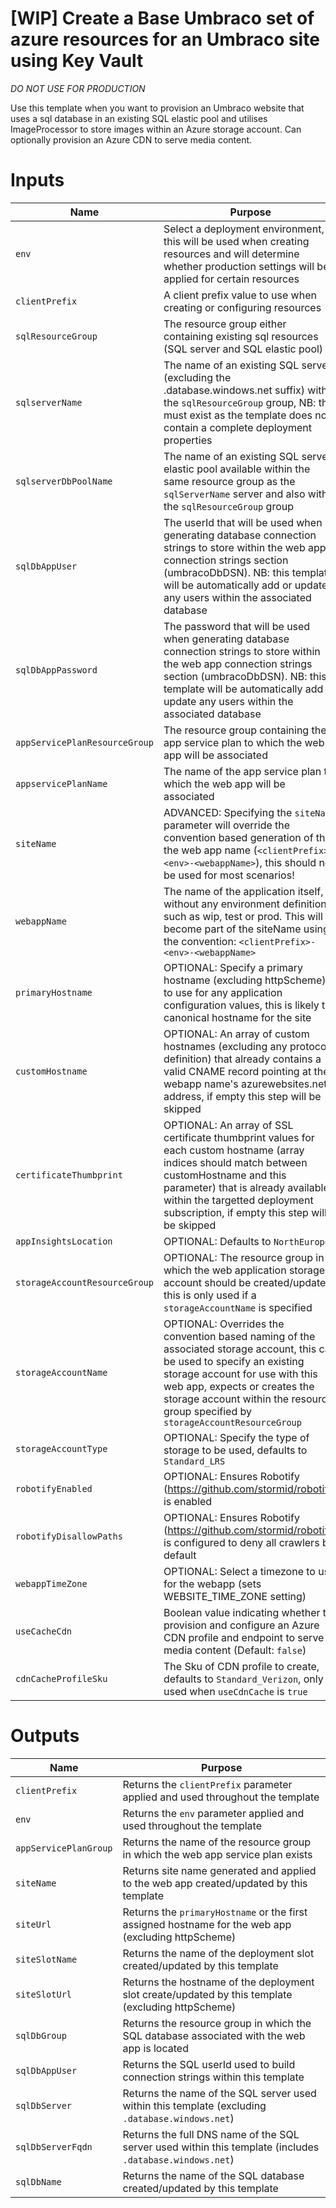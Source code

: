 # [WIP] Create a Base Umbraco set of azure resources for an Umbraco site using Key Vault

*DO NOT USE FOR PRODUCTION*

Use this template when you want to provision an Umbraco website that uses a sql database in an existing SQL elastic pool and utilises ImageProcessor to store images within an Azure storage account.  Can optionally provision an Azure CDN to serve media content.

# Inputs
| Name | Purpose |
|-|-|
|`env`|Select a deployment environment, this will be used when creating resources and will determine whether production settings will be applied for certain resources|
|`clientPrefix`|A client prefix value to use when creating or configuring resources|
|`sqlResourceGroup`|The resource group either containing existing sql resources (SQL server and SQL elastic pool)|
|`sqlserverName`|The name of an existing SQL server (excluding the .database.windows.net suffix) within the `sqlResourceGroup` group, NB: this must exist as the template does not contain a complete deployment properties|
|`sqlserverDbPoolName`|The name of an existing SQL server elastic pool available within the same resource group as the `sqlServerName` server and also within the `sqlResourceGroup` group|
|`sqlDbAppUser`|The userId that will be used when generating database connection strings to store within the web app connection strings section (umbracoDbDSN).  NB: this template will be automatically add or update any users within the associated database|
|`sqlDbAppPassword`|The password that will be used when generating database connection strings to store within the web app connection strings section (umbracoDbDSN).  NB: this template will be automatically add or update any users within the associated database|
|`appServicePlanResourceGroup`|The resource group containing the app service plan to which the web app will be associated|
|`appservicePlanName`|The name of the app service plan to which the web app will be associated|
|`siteName`|ADVANCED: Specifying the `siteName` parameter will override the convention based generation of the the web app name (`<clientPrefix>-<env>-<webappName>`), this should not be used for most scenarios!|
|`webappName`|The name of the application itself, without any environment definition such as wip, test or prod.  This will become part of the siteName using the convention: `<clientPrefix>-<env>-<webappName>`|
|`primaryHostname`|OPTIONAL: Specify a primary hostname (excluding httpScheme) to use for any application configuration values, this is likely the canonical hostname for the site|
|`customHostname`|OPTIONAL: An array of custom hostnames (excluding any protocol definition) that already contains a valid CNAME record pointing at the webapp name's azurewebsites.net address, if empty this step will be skipped|
|`certificateThumbprint`|OPTIONAL: An array of SSL certificate thumbprint values for each custom hostname (array indices should match between customHostname and this parameter) that is already available within the targetted deployment subscription, if empty this step will be skipped|
|`appInsightsLocation`|OPTIONAL: Defaults to `NorthEurope`|
|`storageAccountResourceGroup`|OPTIONAL: The resource group in which the web application storage account should be created/updated, this is only used if a `storageAccountName` is specified|
|`storageAccountName`|OPTIONAL: Overrides the convention based naming of the associated storage account, this can be used to specify an existing storage account for use with this web app, expects or creates the storage account within the resource group specified by `storageAccountResourceGroup`|
|`storageAccountType`|OPTIONAL: Specify the type of storage to be used, defaults to `Standard_LRS`|
|`robotifyEnabled`|OPTIONAL: Ensures Robotify (https://github.com/stormid/robotify) is enabled|
|`robotifyDisallowPaths`|OPTIONAL: Ensures Robotify (https://github.com/stormid/robotify) is configured to deny all crawlers by default|
|`webappTimeZone`|OPTIONAL: Select a timezone to use for the webapp (sets WEBSITE_TIME_ZONE setting)|
|`useCacheCdn`|Boolean value indicating whether to provision and configure an Azure CDN profile and endpoint to serve media content (Default: `false`)|
|`cdnCacheProfileSku`|The Sku of CDN profile to create, defaults to `Standard_Verizon`, only used when `useCdnCache` is `true`|

# Outputs
| Name | Purpose |
|-|-|
|`clientPrefix`|Returns the `clientPrefix` parameter applied and used throughout the template|
|`env`|Returns the `env` parameter applied and used throughout the template|
|`appServicePlanGroup`|Returns the name of the resource group in which the web app service plan exists|
|`siteName`|Returns site name generated and applied to the web app created/updated by this template|
|`siteUrl`|Returns the `primaryHostname` or the first assigned hostname for the web app (excluding httpScheme)|
|`siteSlotName`|Returns the name of the deployment slot created/updated by this template|
|`siteSlotUrl`|Returns the hostname of the deployment slot create/updated by this template (excluding httpScheme)|
|`sqlDbGroup`|Returns the resource group in which the SQL database associated with the web app is located|
|`sqlDbAppUser`|Returns the SQL userId used to build connection strings within this template|
|`sqlDbServer`|Returns the name of the SQL server used within this template (excluding `.database.windows.net`)|
|`sqlDbServerFqdn`|Returns the full DNS name of the SQL server used within this template (includes `.database.windows.net`)|
|`sqlDbName`|Returns the name of the SQL database created/updated by this template|